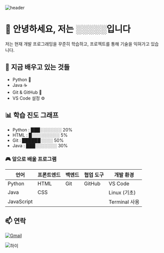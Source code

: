 ![header](https://capsule-render.vercel.app/api?type=wave&&color=timeGradient,100:fd6585&height=200&text=My%20brain%20hurts.%20Thanks,%20code.&fontSize=30&fontAlignY=35)

# 👋 안녕하세요, 저는 ░░░░░입니다

저는 현재 개발 프로그래밍을 꾸준히 학습하고,
프로젝트를 통해 기술을 익혀가고 있습니다.

## 🧠 지금 배우고 있는 것들

- Python 🐍
- Java ☕
- Git & GitHub 🐙
- VS Code 설정 ⚙️


## 📊 학습 진도 그래프

- Python       : ███░░░░░░░ 20%
- HTML         : █░░░░░░░░░ 5%
- Git          : ██████░░░░ 50%
- Java         : ███░░░░░░░ 30%


### 🎮 앞으로 배울 프로그램

| 언어        | 프론트엔드     | 백엔드     | 협업 도구         | 개발 환경      |
|-------------|----------------|------------|--------------------|----------------|
| Python      | HTML           | Git        | GitHub             | VS Code        |
| Java        | CSS            |            |                    | Linux (기초)   |
| JavaScript  |                |            |                    | Terminal 사용  |
                                                 

## 📫 연락
[![Gmail](https://img.shields.io/badge/Gmail-FF69B4?style=for-the-badge&logo=gmail&logoColor=white)](mailto:gyuya.dev@gmail.com)




![하이](https://media2.giphy.com/media/v1.Y2lkPTc5MGI3NjExeWNjbDNodnV1a3IxNG0zZmFrc3B4ODA3amRmZXNmanR5MnE2bjI1YyZlcD12MV9pbnRlcm5hbF9naWZfYnlfaWQmY3Q9Zw/XKsRoJM6gBzqBKvNr5/giphy.gif)
